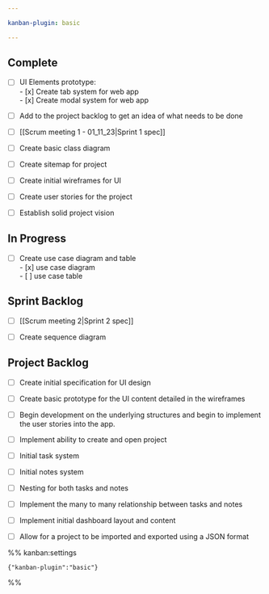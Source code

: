 ```yaml
---

kanban-plugin: basic

---
```


## Complete

- [ ] UI Elements prototype:<br>- [x] Create tab system for web app<br>- [x] Create modal system for web app
- [ ] Add to the project backlog to get an idea of what needs to be done
- [ ] [[Scrum meeting 1 -  01_11_23|Sprint 1 spec]]
- [ ] Create basic class diagram
- [ ] Create sitemap for project
- [ ] Create initial wireframes for UI
- [ ] Create user stories for the project
- [ ] Establish solid project vision


## In Progress

- [ ] Create use case diagram and table<br>- [x] use case diagram<br>- [ ] use case table


## Sprint Backlog

- [ ] [[Scrum meeting 2|Sprint 2 spec]]
- [ ] Create sequence diagram


## Project Backlog

- [ ] Create initial specification for UI design
- [ ] Create basic prototype for the UI content detailed in the wireframes
- [ ] Begin development on the underlying structures and begin to implement the user stories into the app.
- [ ] Implement ability to create and open project
- [ ] Initial task system
- [ ] Initial notes system
- [ ] Nesting for both tasks and notes
- [ ] Implement the many to many relationship between tasks and notes
- [ ] Implement initial dashboard layout and content
- [ ] Allow for a project to be imported and exported using a JSON format




%% kanban:settings
```
{"kanban-plugin":"basic"}
```
%%